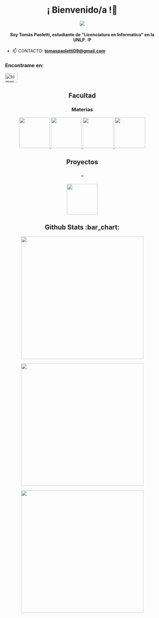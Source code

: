 <h1 align="center">¡ Bienvenido/a !👋</h1>
<p align="center">
  <img align="center" src="https://media1.tenor.com/m/bvoyWJqcwsIAAAAd/john-mayer.gif"/>
</p>
<h4 align="center">Soy Tomás Paoletti, estudiante de "Licenciatura en Informatica" en la UNLP. :P  </h4>

- 📫 CONTACTO: **tomaspaoletti09@gmail.com**

  </div>

<h3>Encontrame en:</h3>
<p align="left">
<a href="https://www.instagram.com/tomas.paoletti/" target="blank"><img align="center" src="https://raw.githubusercontent.com/rahuldkjain/github-profile-readme-generator/master/src/images/icons/Social/instagram.svg" alt="tomaspaoletti00" height="30" width="40" /></a>
</p>

<h2 align="center">Facultad</h2>

<div align="center">
    <h3>Materias</h3>
    <a href="https://github.com/tomaspaoletti00/Ing-Software-1">
      <img height="100px" src="https://github-readme-stats.vercel.app/api/pin/?username=tomaspaoletti00&repo=Ing-Software-1&theme=dark" />
    </a>  
    <a href="https://github.com/tomaspaoletti00/DBD">
      <img height="100px" src="https://github-readme-stats.vercel.app/api/pin/?username=tomaspaoletti00&repo=DBD&theme=dark" />
    </a> 
    <a href="https://github.com/tomaspaoletti00/Orientacion-a-Objetos-1">
      <img height="100px" src="https://github-readme-stats.vercel.app/api/pin/?username=tomaspaoletti00&repo=Orientacion-a-Objetos-1&theme=dark" />
    </a> 
      <a href="https://github.com/tomaspaoletti00/sistema_alquileres">
      <img height="100px" src="https://github-readme-stats.vercel.app/api/pin/?username=tomaspaoletti00&repo=sistema_alquileres&theme=dark" />
    </a> 
      </a>
 </div>

 <h2 align="center">Proyectos</h2>

<div align="center">
    <h3>-</h3>
    <a href="https://github.com/tomaspaoletti00/sistema_alquileres">
      <img height="100px" src="https://github-readme-stats.vercel.app/api/pin/?username=tomaspaoletti00&repo=sistema_alquileres&theme=dark" />
    </a>
      </a>
 </div>



<h2 align="center">Github Stats :bar_chart:</h2>

<p align="center" height="100px">
  <img src="https://github-readme-stats.vercel.app/api?username=tomaspaoletti00&theme=midnight-purple&show_icons=true&hide_border=true&count_private=true" width="400px" />
</p>
<p align="center" height="100px">
  <img src="https://github-readme-streak-stats.herokuapp.com/?user=tomaspaoletti00&theme=midnight-purple&hide_border=true" width="400px" />
</p>
<p align="center" height="100px">
  <img src="https://github-readme-stats.vercel.app/api/top-langs/?username=tomaspaoletti00&theme=midnight-purple&show_icons=true&hide_border=true&layout=compact" width="400px" />
</p>


